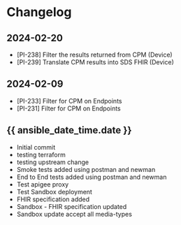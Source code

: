# Changelog

## 2024-02-20
- [PI-238] Filter the results returned from CPM (Device)
- [PI-239] Translate CPM results into SDS FHIR (Device)

## 2024-02-09
- [PI-233] Filter for CPM on Endpoints
- [PI-231] Filter for CPM on Endpoints

## {{ ansible_date_time.date }}
* Initial commit
* testing terraform
* testing upstream change
* Smoke tests added using postman and newman
* End to End tests added using postman and newman
* Test apigee proxy
* Test Sandbox deployment
* FHIR specification added
* Sandbox - FHIR specification updated
* Sandbox update accept all media-types
